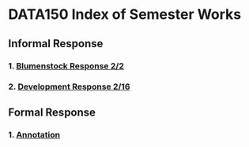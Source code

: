 # DATA150 Index of Semester Works

## Informal Response

### 1. [Blumenstock Response 2/2](https://serena-zheyiliu.github.io/DATA150_Serena/blumenstock.html)
### 2. [Development Response 2/16](https://serena-zheyiliu.github.io/DATA150_Serena/Feb16th.html)

## Formal Response

### 1. [Annotation](https://serena-zheyiliu.github.io/DATA150_Serena/Annotation.html)
